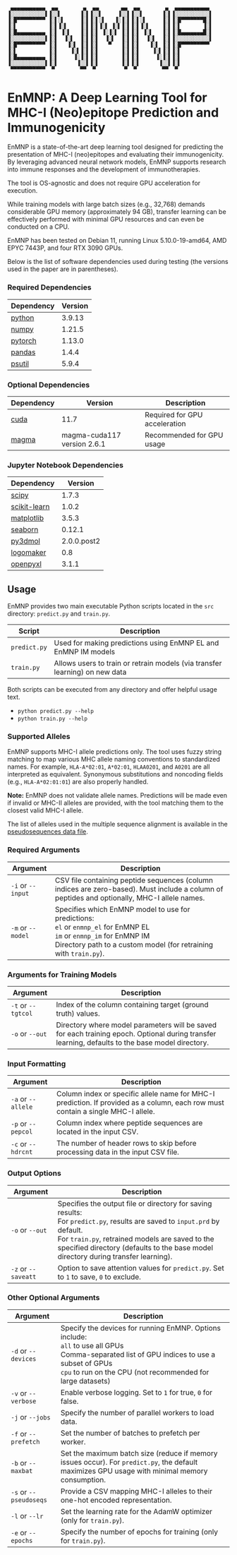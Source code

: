 ## 
     ▄▄▄▄▄▄▄▄▄▄▄  ▄▄        ▄  ▄▄       ▄▄  ▄▄        ▄  ▄▄▄▄▄▄▄▄▄▄▄ 
    ▐░░░░░░░░░░░▌▐░░▌      ▐░▌▐░░▌     ▐░░▌▐░░▌      ▐░▌▐░░░░░░░░░░░▌
    ▐░█▀▀▀▀▀▀▀▀▀ ▐░▌░▌     ▐░▌▐░▌░▌   ▐░▐░▌▐░▌░▌     ▐░▌▐░█▀▀▀▀▀▀▀█░▌
    ▐░▌          ▐░▌▐░▌    ▐░▌▐░▌▐░▌ ▐░▌▐░▌▐░▌▐░▌    ▐░▌▐░▌       ▐░▌
    ▐░█▄▄▄▄▄▄▄▄▄ ▐░▌ ▐░▌   ▐░▌▐░▌ ▐░▐░▌ ▐░▌▐░▌ ▐░▌   ▐░▌▐░█▄▄▄▄▄▄▄█░▌
    ▐░░░░░░░░░░░▌▐░▌  ▐░▌  ▐░▌▐░▌  ▐░▌  ▐░▌▐░▌  ▐░▌  ▐░▌▐░░░░░░░░░░░▌
    ▐░█▀▀▀▀▀▀▀▀▀ ▐░▌   ▐░▌ ▐░▌▐░▌   ▀   ▐░▌▐░▌   ▐░▌ ▐░▌▐░█▀▀▀▀▀▀▀▀▀ 
    ▐░▌          ▐░▌    ▐░▌▐░▌▐░▌       ▐░▌▐░▌    ▐░▌▐░▌▐░▌          
    ▐░█▄▄▄▄▄▄▄▄▄ ▐░▌     ▐░▐░▌▐░▌       ▐░▌▐░▌     ▐░▐░▌▐░▌          
    ▐░░░░░░░░░░░▌▐░▌      ▐░░▌▐░▌       ▐░▌▐░▌      ▐░░▌▐░▌          
     ▀▀▀▀▀▀▀▀▀▀▀  ▀        ▀▀  ▀         ▀  ▀        ▀▀  ▀           



# EnMNP: A Deep Learning Tool for MHC-I (Neo)epitope Prediction and Immunogenicity

EnMNP is a state-of-the-art deep learning tool designed for predicting the presentation of MHC-I (neo)epitopes and evaluating their immunogenicity. By leveraging advanced neural network models, EnMNP supports research into immune responses and the development of immunotherapies.

The tool is OS-agnostic and does not require GPU acceleration for execution.

While training models with large batch sizes (e.g., 32,768) demands considerable GPU memory (approximately 94 GB), transfer learning can be effectively performed with minimal GPU resources and can even be conducted on a CPU.

EnMNP has been tested on Debian 11, running Linux 5.10.0-19-amd64, AMD EPYC 7443P, and four RTX 3090 GPUs.

Below is the list of software dependencies used during testing (the versions used in the paper are in parentheses).

### Required Dependencies

| Dependency | Version |
|------------|---------|
| [python](https://www.python.org) | 3.9.13 |
| [numpy](https://numpy.org) | 1.21.5 |
| [pytorch](https://pytorch.org) | 1.13.0 |
| [pandas](https://pandas.pydata.org) | 1.4.4 |
| [psutil](https://pypi.org/project/psutil) | 5.9.4 |

### Optional Dependencies

| Dependency | Version | Description |
|------------|---------|-------------|
| [cuda](https://developer.nvidia.com/cuda-downloads) | 11.7 | Required for GPU acceleration |
| [magma](https://developer.nvidia.com/magma) | magma-cuda117 version 2.6.1 | Recommended for GPU usage |

### Jupyter Notebook Dependencies

| Dependency | Version |
|------------|---------|
| [scipy](https://scipy.org/) | 1.7.3 |
| [scikit-learn](https://scikit-learn.org) | 1.0.2 |
| [matplotlib](https://matplotlib.org/) | 3.5.3 |
| [seaborn](https://seaborn.pydata.org/) | 0.12.1 |
| [py3dmol](https://pypi.org/project/py3Dmol/) | 2.0.0.post2 |
| [logomaker](https://pypi.org/project/logomaker/) | 0.8 |
| [openpyxl](https://pypi.org/project/openpyxl) | 3.1.1 |

## Usage

EnMNP provides two main executable Python scripts located in the `src` directory: `predict.py` and `train.py`.

| Script        | Description |
|---------------|-------------|
| `predict.py`  | Used for making predictions using EnMNP EL and EnMNP IM models |
| `train.py`    | Allows users to train or retrain models (via transfer learning) on new data |

Both scripts can be executed from any directory and offer helpful usage text.
* `python predict.py --help`
* `python train.py --help`

### Supported Alleles

EnMNP supports MHC-I allele predictions only. The tool uses fuzzy string matching to map various MHC allele naming conventions to standardized names. For example, `HLA-A*02:01`, `A*02:01`, `HLAA0201`, and `A0201` are all interpreted as equivalent. Synonymous substitutions and noncoding fields (e.g., `HLA-A*02:01:01`) are also properly handled.

**Note:** EnMNP does not validate allele names. Predictions will be made even if invalid or MHC-II alleles are provided, with the tool matching them to the closest valid MHC-I allele.

The list of alleles used in the multiple sequence alignment is available in the [pseudosequences data file](data/pseudoseqs.csv).

### Required Arguments

| Argument | Description |
|----------|-------------|
| `-i` or `--input` | CSV file containing peptide sequences (column indices are zero-based). Must include a column of peptides and optionally, MHC-I allele names. |
| `-m` or `--model` | Specifies which EnMNP model to use for predictions: <br> `el` or `enmnp_el` for EnMNP EL <br> `im` or `enmnp_im` for EnMNP IM <br> Directory path to a custom model (for retraining with `train.py`). |

### Arguments for Training Models

| Argument | Description |
|----------|-------------|
| `-t` or `--tgtcol` | Index of the column containing target (ground truth) values. |
| `-o` or `--out` | Directory where model parameters will be saved for each training epoch. Optional during transfer learning, defaults to the base model directory. |

### Input Formatting

| Argument | Description |
|----------|-------------|
| `-a` or `--allele` | Column index or specific allele name for MHC-I prediction. If provided as a column, each row must contain a single MHC-I allele. |
| `-p` or `--pepcol` | Column index where peptide sequences are located in the input CSV. |
| `-c` or `--hdrcnt` | The number of header rows to skip before processing data in the input CSV file. |

### Output Options

| Argument | Description |
|----------|-------------|
| `-o` or `--out` | Specifies the output file or directory for saving results: <br> For `predict.py`, results are saved to `input.prd` by default. <br> For `train.py`, retrained models are saved to the specified directory (defaults to the base model directory during transfer learning). |
| `-z` or `--saveatt` | Option to save attention values for `predict.py`. Set to `1` to save, `0` to exclude. |

### Other Optional Arguments

| Argument | Description |
|----------|-------------|
| `-d` or `--devices` | Specify the devices for running EnMNP. Options include: <br> `all` to use all GPUs <br> Comma-separated list of GPU indices to use a subset of GPUs <br> `cpu` to run on the CPU (not recommended for large datasets) |
| `-v` or `--verbose` | Enable verbose logging. Set to `1` for true, `0` for false. |
| `-j` or `--jobs` | Specify the number of parallel workers to load data. |
| `-f` or `--prefetch` | Set the number of batches to prefetch per worker. |
| `-b` or `--maxbat` | Set the maximum batch size (reduce if memory issues occur). For `predict.py`, the default maximizes GPU usage with minimal memory consumption. |
| `-s` or `--pseudoseqs` | Provide a CSV mapping MHC-I alleles to their one-hot encoded representation. |
| `-l` or `--lr` | Set the learning rate for the AdamW optimizer (only for `train.py`). |
| `-e` or `--epochs` | Specify the number of epochs for training (only for `train.py`). |

